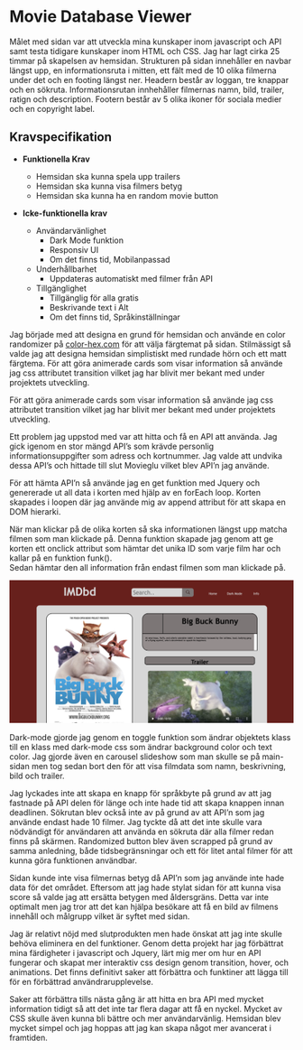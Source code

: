 # Movie Database Viewer 

Målet med sidan var att utveckla mina kunskaper inom javascript och API samt testa tidigare kunskaper inom HTML och CSS. Jag har lagt cirka 25 timmar på skapelsen av hemsidan. Strukturen på sidan innehåller en navbar längst upp, en informationsruta i mitten, ett fält med de 10 olika filmerna under det och en footing längst ner. Headern består av loggan, tre knappar och en sökruta. Informationsrutan innhehåller filmernas namn, bild, trailer, ratign och description. Footern består av 5 olika ikoner för sociala medier och en copyright label.

## Kravspecifikation
* **Funktionella Krav**
    * Hemsidan ska kunna spela upp trailers
    * Hemsidan ska kunna visa filmers betyg
    * Hemsidan ska kunna ha en random movie button

* **Icke-funktionella krav**
    * Användarvänlighet
        * Dark Mode funktion
        * Responsiv UI
        * Om det finns tid, Mobilanpassad
    * Underhållbarhet
        * Uppdateras automatiskt med filmer från API
    * Tillgänglighet
        * Tillgänglig för alla gratis
        * Beskrivande text i Alt
        * Om det finns tid, Språkinställningar


Jag började med att designa en grund för hemsidan och använde en color randomizer på [color-hex.com](https://www.color-hex.com/) för att välja färgtemat på sidan. Stilmässigt så valde jag att designa hemsidan simplistiskt med rundade hörn och ett matt färgtema. För att göra animerade cards som visar information så använde jag css attributet transition vilket jag har blivit mer bekant med under projektets utveckling. 

För att göra animerade cards som visar information så använde jag css attributet transition vilket jag har blivit mer bekant med under projektets utveckling. 

Ett problem jag uppstod med var att hitta och få en API att använda. Jag gick igenom en stor mängd API’s som krävde personlig informationsuppgifter som adress och kortnummer. Jag valde att undvika dessa API’s och hittade till slut Movieglu vilket blev API’n jag använde. 

För att hämta API’n så använde jag en get funktion med Jquery och genererade ut all data i korten med hjälp av en forEach loop. Korten skapades  i loopen där jag använde mig av append attribut för att skapa en DOM hierarki. 

När man klickar på de olika korten så ska informationen längst upp matcha filmen som man klickade på. Denna funktion skapade jag genom att ge korten ett onclick attribut som hämtar det unika ID som varje film har och kallar på en funktion funk().   
Sedan hämtar den all information från endast filmen som man klickade på.

![mainpage](images/Screenshot%202022-10-03%20at%2011.43.07.png)

Dark-mode gjorde jag genom en toggle funktion som ändrar objektets klass till en klass med dark-mode css som ändrar background color och text color. Jag gjorde även en carousel slideshow som man skulle se på main-sidan men tog sedan bort den för att visa filmdata som namn, beskrivning, bild och trailer.

Jag lyckades inte att skapa en knapp för språkbyte på grund av att jag fastnade på API delen för länge och inte hade tid att skapa knappen innan deadlinen. Sökrutan blev också inte av på grund av att API’n som jag använde endast hade 10 filmer. Jag tyckte då att det inte skulle vara nödvändigt för användaren att använda en sökruta där alla filmer redan finns på skärmen. Randomized button blev även scrapped på grund av samma anledning, både tidsbegränsningar och ett för litet antal filmer för att kunna göra funktionen användbar.  

Sidan kunde inte visa filmernas betyg då API’n som jag använde inte hade data för det området. Eftersom att jag hade stylat sidan för att kunna visa score så valde jag att ersätta betygen med åldersgräns. Detta var inte optimalt men jag tror att det kan hjälpa besökare att få en bild av filmens innehåll och målgrupp vilket är syftet med sidan.

Jag är relativt nöjd med slutprodukten men hade önskat att jag inte skulle behöva eliminera en del funktioner. Genom detta projekt har jag förbättrat mina färdigheter i javascript och Jquery, lärt mig mer om hur en API fungerar och skapat mer interaktiv css design genom transition, hover, och animations. Det finns definitivt saker att förbättra och funktiner att lägga till för en förbättrad användrarupplevelse. 

Saker att förbättra tills nästa gång är att hitta en bra API med mycket information tidigt så att det inte tar flera dagar att få en nyckel. Mycket av CSS skulle även kunna bli bättre och mer användarvänlig. Hemsidan blev mycket simpel och jag hoppas att jag kan skapa något mer avancerat i framtiden.
